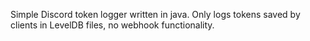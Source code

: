 Simple Discord token logger written in java. Only logs tokens saved by clients in LevelDB files, no webhook functionality.
